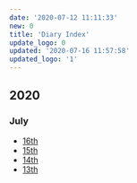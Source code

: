 ```yaml
---
date: '2020-07-12 11:11:33'
new: 0
title: 'Diary Index'
update_logo: 0
updated: '2020-07-16 11:57:58'
updated_logo: '1'
---
```

## 2020

### July
  * [16th](/2020-07-16)
  * [15th](/2020-07-15)
  * [14th](/2020-07-14)
  * [13th](/2020-07-13)
